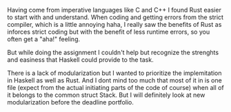 Having come from imperative languages like C and C++ I found Rust easier to start with and understand. When coding and getting errors from the strict compiler, which is a little annoying haha, I really saw the benefits of Rust as inforces strict coding but with the benefit of less runtime errors, so you often get a "aha!" feeling.

But while doing the assignment I couldn't help but recognize the strenghts and easiness that Haskell could provide to the task.

There is a lack of modularization but I wanted to prioritize the implemitation in Haskell as well as Rust. And I dont mind too much that most of it in is one file (expect from the actual initiating parts of the code of course) when all of it belongs to the common struct Stack. But I will definitely look at new modularization before the deadline portfolio.